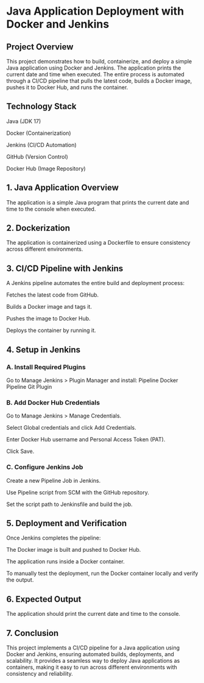 # Java Application Deployment with Docker and Jenkins
## Project Overview

This project demonstrates how to build, containerize, and deploy a simple Java application using Docker and Jenkins. The application prints the current date and time when executed. The entire process is automated through a CI/CD pipeline that pulls the latest code, builds a Docker image, pushes it to Docker Hub, and runs the container.

## Technology Stack

Java (JDK 17)

Docker (Containerization)

Jenkins (CI/CD Automation)

GitHub (Version Control)

Docker Hub (Image Repository)


## **1. Java Application Overview**

The application is a simple Java program that prints the current date and time to the console when executed.

## **2. Dockerization**

The application is containerized using a Dockerfile to ensure consistency across different environments.

## **3. CI/CD Pipeline with Jenkins**

A Jenkins pipeline automates the entire build and deployment process:

Fetches the latest code from GitHub.

Builds a Docker image and tags it.

Pushes the image to Docker Hub.

Deploys the container by running it.

## **4. Setup in Jenkins**

### A. Install Required Plugins

Go to Manage Jenkins > Plugin Manager and install:
Pipeline
Docker Pipeline
Git Plugin

### B. Add Docker Hub Credentials

Go to Manage Jenkins > Manage Credentials.

Select Global credentials and click Add Credentials.

Enter Docker Hub username and Personal Access Token (PAT).

Click Save.

### C. Configure Jenkins Job

Create a new Pipeline Job in Jenkins.

Use Pipeline script from SCM with the GitHub repository.

Set the script path to Jenkinsfile and build the job.

## **5. Deployment and Verification**

Once Jenkins completes the pipeline:

The Docker image is built and pushed to Docker Hub.

The application runs inside a Docker container.

To manually test the deployment, run the Docker container locally and verify the output.

## **6. Expected Output**

The application should print the current date and time to the console.

## **7. Conclusion**

This project implements a CI/CD pipeline for a Java application using Docker and Jenkins, ensuring automated builds, deployments, and scalability. It provides a seamless way to deploy Java applications as containers, making it easy to run across different environments with consistency and reliability.
